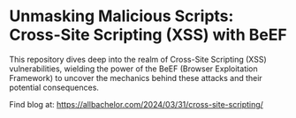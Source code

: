 <h1>Unmasking Malicious Scripts: Cross-Site Scripting (XSS) with BeEF</h1>
This repository dives deep into the realm of Cross-Site Scripting (XSS) vulnerabilities, wielding the power of the BeEF (Browser Exploitation Framework) to uncover the mechanics behind these attacks and their potential consequences.

Find blog at: https://allbachelor.com/2024/03/31/cross-site-scripting/

<script>
  alert("hello world");
</script>
